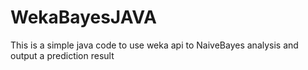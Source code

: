 # WekaBayesJAVA
This is a simple java code to use weka api to NaiveBayes analysis and output a prediction result
